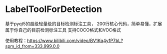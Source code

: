 # LabelToolForDetection
基于pyqt5的超级轻量级的目标检测标注工具，
200行核心代码，简单易懂，扩展属于你自己的目前检测标注工具
支持COCO格式和VOC格式

使用教程：https://www.bilibili.com/video/BV1Kq4y1P7bL?spm_id_from=333.999.0.0

 

